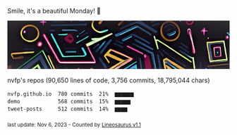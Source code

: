 Smile, it's a beautiful Monday! 🌺

![banner](https://github.com/nvfp/nvfp/raw/main/assets/banner.jpg)

nvfp's repos (90,650 lines of code, 3,756 commits, 18,795,044 chars)

```txt
nvfp.github.io  780 commits  21%  ▆▆▆▆▆▆
demo            568 commits  15%  ▆▆▆▆▆
tweet-posts     512 commits  14%  ▆▆▆▆
```

<sub>last update: Nov 6, 2023 - Counted by [Lineosaurus v1.1](https://github.com/Lineosaurus/Lineosaurus)</sub>